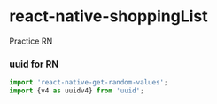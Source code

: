# react-native-shoppingList

Practice RN

### uuid for RN

```javascript
import 'react-native-get-random-values';
import {v4 as uuidv4} from 'uuid';
```

